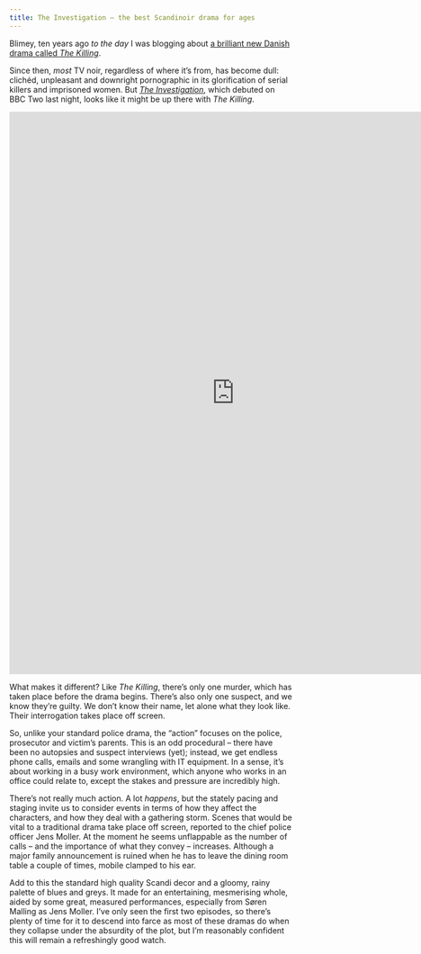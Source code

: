 ```yaml
---
title: The Investigation – the best Scandinoir drama for ages
---
```


Blimey, ten years ago _to the day_ I was blogging about [a brilliant new Danish drama called <cite>The Killing</cite>](/posts/the-killing-forbrydelsen/).

Since then, _most_ TV noir, regardless of where it’s from, has become dull: clichéd, unpleasant and downright pornographic in its glorification of serial killers and imprisoned women. But [<cite>The Investigation</cite>](https://www.bbc.co.uk/iplayer/episodes/p09343kb/the-investigation), which debuted on BBC Two last night, looks like it might be up there with <cite>The Killing</cite>.

<div class="constrain"><iframe width="800" height="1000" frameborder="0" src="https://www.bbc.co.uk/programmes/p093bltn/player"></iframe></div>

What makes it different? Like <cite>The Killing</cite>, there’s only one murder, which has taken place before the drama begins. There’s also only one suspect, and we know they’re guilty. We don’t know their name, let alone what they look like. Their interrogation takes place off screen.

So, unlike your standard police drama, the “action” focuses on the police, prosecutor and victim’s parents. This is an odd procedural – there have been no autopsies and suspect interviews (yet); instead, we get endless phone calls, emails and some wrangling with IT equipment. In a sense, it’s about working in a busy work environment, which anyone who works in an office could relate to, except the stakes and pressure are incredibly high.

There’s not really much action. A lot _happens_, but the stately pacing and staging invite us to consider events in terms of how they affect the characters, and how they deal with a gathering storm. Scenes that would be vital to a traditional drama take place off screen, reported to the chief police officer Jens Moller. At the moment he seems unflappable as the number of calls – and the importance of what they convey – increases. Although a major family announcement is ruined when he has to leave the dining room table a couple of times, mobile clamped to his ear.

Add to this the standard high quality Scandi decor and a gloomy, rainy palette of blues and greys. It made for an entertaining, mesmerising whole, aided by some great, measured performances, especially from Søren Malling as Jens Moller. I’ve only seen the first two episodes, so there’s plenty of time for it to descend into farce as most of these dramas do when they collapse under the absurdity of the plot, but I’m reasonably confident this will remain a refreshingly good watch.